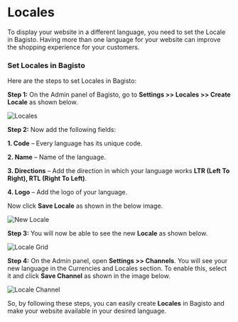 # Locales

To display your website in a different language, you need to set the Locale in Bagisto. Having more than one language for your website can improve the shopping experience for your customers.

### Set Locales in Bagisto

Here are the steps to set Locales in Bagisto:

**Step 1:** On the Admin panel of Bagisto, go to **Settings >> Locales >> Create Locale** as shown below.

<img src="/images/settings/locales.png" alt="Locales" />

**Step 2:** Now add the following fields:

**1. Code** – Every language has its unique code.  

**2. Name** – Name of the language.  

**3. Directions** – Add the direction in which your language works **LTR (Left To Right), RTL (Right To Left)**.  

**4. Logo** – Add the logo of your language.  

Now click **Save Locale** as shown in the below image.

<img src="/images/settings/newLocale.png" alt="New Locale" />

**Step 3:** You will now be able to see the new **Locale** as shown below.

<img src="/images/settings/localeGrid.png" alt="Locale Grid" />

**Step 4:** On the Admin panel, open **Settings >> Channels**. You will see your new language in the Currencies and Locales section. To enable this, select it and click **Save Channel** as shown in the image below.

<img src="/images/settings/localeChannel.png" alt="Locale Channel" />

So, by following these steps, you can easily create **Locales** in Bagisto and make your website available in your desired language.
